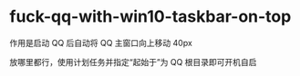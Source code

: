 # fuck-qq-with-win10-taskbar-on-top

作用是启动 QQ 后自动将 QQ 主窗口向上移动 40px

放哪里都行，使用计划任务并指定“起始于”为 QQ 根目录即可开机自启

